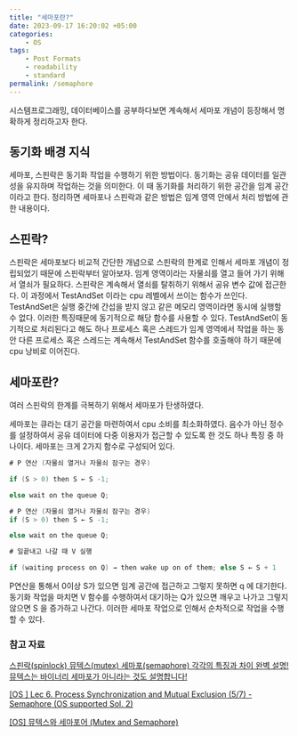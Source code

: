 ```yaml
---
title: "세마포란?"
date: 2023-09-17 16:20:02 +05:00
categories:
    - OS
tags:
    - Post Formats
    - readability
    - standard
permalink: /semaphore
---
```


시스템프로그래밍, 데이터베이스를 공부하다보면 계속해서 세마포 개념이 등장해서 명확하게 정리하고자 한다. 

## 동기화 배경 지식

세마포, 스핀락은 동기화 작업을 수행하기 위한 방법이다. 동기화는 공유 데이터를 일관성을 유지하며 작업하는 것을 의미한다. 이 때 동기화를 처리하기 위한 공간을 임계 공간이라고 한다. 정리하면 세마포나 스핀락과 같은 방법은 임계 영역 안에서 처리 방법에 관한 내용이다. 

## 스핀락?

스핀락은 세마포보다 비교적 간단한 개념으로 스핀락의 한계로 인해서 세마포 개념이 정립되었기 때문에 스핀락부터 알아보자. 임계 영역이라는 자물쇠를 열고 들어 가기 위해서 열쇠가 필요하다. 스핀락은 계속해서 열쇠를 탈취하기 위해서 공유 변수 값에 접근한다. 이 과정에서 TestAndSet 이라는 cpu 레벨에서 쓰이는 함수가 쓰인다. TestAndSet은 실행 중간에 간섭을 받지 않고 같은 메모리 영역이라면 동시에 실행할 수 없다. 이러한 특징때문에 동기적으로 해당 함수를 사용할 수 있다. TestAndSet이 동기적으로 처리된다고 해도 하나 프로세스 혹은 스레드가 임계 영역에서 작업을 하는 동안 다른 프로세스 혹은 스레드는 계속해서 TestAndSet 함수를 호출해야 하기 때문에 cpu 낭비로 이어진다. 

## 세마포란?

여러 스핀락의 한계를 극복하기 위해서 세마포가 탄생하였다. 

세마포는 큐라는 대기 공간을 마련하여서 cpu 소비를 최소화하였다. 음수가 아닌 정수를 설정하여서 공유 데이터에 다중 이용자가 접근할 수 있도록 한 것도 하나 특징 중 하나이다. 세마포는 크게 2가지 함수로 구성되어 있다. 

```java
# P 연산 (자물쇠 열거나 자물쇠 잠구는 경우) 

if (S > 0) then S ← S -1;

else wait on the queue Q;
```

```java
# P 연산 (자물쇠 열거나 자물쇠 잠구는 경우) 
if (S > 0) then S ← S -1;

else wait on the queue Q;
```

```java
# 일끝내고 나갈 때 V 실행 

if (waiting process on Q) → then wake up on of them; else S ← S + 1
```

P연산을 통해서 0이상 S가 있으면 임계 공간에 접근하고 그렇지 못하면  q 에 대기한다. 동기화 작업을 마치면 V 함수를 수행하여서 대기하는 Q가 있으면 깨우고 나가고 그렇지 않으면 S 을 증가하고 나간다. 이러한 세마포 작업으로 인해서 순차적으로 작업을 수행할 수 있다. 

### 참고 자료

[스핀락(spinlock) 뮤텍스(mutex) 세마포(semaphore) 각각의 특징과 차이 완벽 설명! 뮤텍스는 바이너리 세마포가 아니라는 것도 설명합니다!](https://youtu.be/gTkvX2Awj6g?si=kFrQKXW7qRHnzboZ)

[[OS ] Lec 6. Process Synchronization and Mutual Exclusion (5/7) - Semaphore (OS supported Sol. 2)](https://youtu.be/CitsUz-Dx7A?si=5sXXZE7kPky8FwBT)

[[OS] 뮤텍스와 세마포어 (Mutex and Semaphore)](https://hoyeonkim795.github.io/posts/mutex-semaphore/)